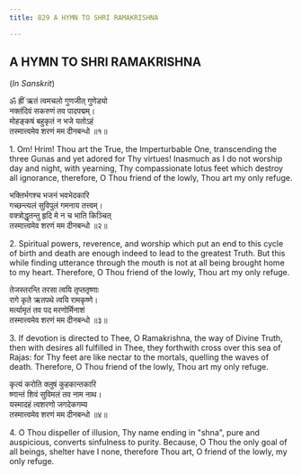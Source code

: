 ```yaml
---
title: 829 A HYMN TO SHRI RAMAKRISHNA

---
```

  

## A HYMN TO SHRI RAMAKRISHNA

(*In Sanskrit*)

ॐ ह्रीं ऋतं त्वमचलो गुणजीत् गुणेड्यो  
नक्तंदिवं सकरुणं तव पादपद्मम्।  
मोहङ्कषं बहुकृतं न भजे यतोऽहं  
तस्मात्त्वमेव शरणं मम दीनबन्धो ॥१॥

1\. Om! Hrim! Thou art the True, the Imperturbable One, transcending the
three Gunas and yet adored for Thy virtues! Inasmuch as I do not worship
day and night, with yearning, Thy compassionate lotus feet which destroy
all ignorance, therefore, O Thou friend of the lowly, Thou art my only
refuge.

भक्तिर्भगश्च भजनं भवभेदकारि  
गच्छन्त्यलं सुविपुलं गमनाय तत्त्वम्।  
वक्त्रोद्धृतन्तु हृदि मे न च भाति किञ्चित्  
तस्मात्त्वमेव शरणं मम दीनबन्धो ॥२॥

2\. Spiritual powers, reverence, and worship which put an end to this
cycle of birth and death are enough indeed to lead to the greatest
Truth. But this while finding utterance through the mouth is not at all
being brought home to my heart. Therefore, O Thou friend of the lowly,
Thou art my only refuge.

तेजस्तरन्ति तरसा त्वयि तृप्ततृष्णाः  
रागे कृते ऋतपथे त्वयि रामकृष्णे।  
मर्त्यामृतं तव पद मरणोर्मिनाशं  
तस्मात्त्वमेव शरणं मम दीनबन्धो ॥३॥

3\. If devotion is directed to Thee, O Ramakrishna, the way of Divine
Truth, then with desires all fulfilled in Thee, they forthwith cross
over this sea of Rajas: for Thy feet are like nectar to the mortals,
quelling the waves of death. Therefore, O Thou friend of the lowly, Thou
art my only refuge.

कृत्यं करोति क्लुषं कुहकान्तकारि  
ष्णान्तं शिवं सुविमलं तव नाम नाथ।  
यस्मादहं त्वशरणो जगदेकगम्य  
तस्मात्त्वमेव शरणं मम दीनबन्धो ॥४॥

4\. O Thou dispeller of illusion, Thy name ending in "shna", pure and
auspicious, converts sinfulness to purity. Because, O Thou the only goal
of all beings, shelter have I none, therefore Thou art, O friend of the
lowly, my only refuge.